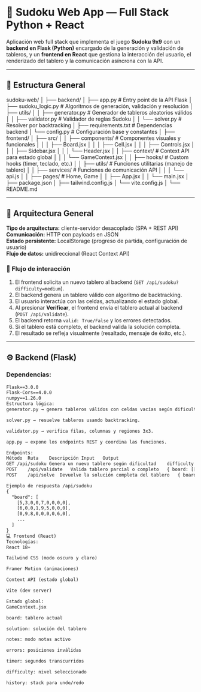 # 🧩 Sudoku Web App — Full Stack Python + React

Aplicación web full stack que implementa el juego **Sudoku 9x9** con un **backend en Flask (Python)** encargado de la generación y validación de tableros, y un **frontend en React** que gestiona la interacción del usuario, el renderizado del tablero y la comunicación asíncrona con la API.

---

## 📂 Estructura General

sudoku-web/
│
├── backend/
│ ├── app.py # Entry point de la API Flask
│ ├── sudoku_logic.py # Algoritmos de generación, validación y resolución
│ ├── utils/
│ │ ├── generator.py # Generador de tableros aleatorios válidos
│ │ ├── validator.py # Validador de reglas Sudoku
│ │ └── solver.py # Resolver por backtracking
│ ├── requirements.txt # Dependencias backend
│ └── config.py # Configuración base y constantes
│
├── frontend/
│ ├── src/
│ │ ├── components/ # Componentes visuales y funcionales
│ │ │ ├── Board.jsx
│ │ │ ├── Cell.jsx
│ │ │ ├── Controls.jsx
│ │ │ ├── Sidebar.jsx
│ │ │ └── Header.jsx
│ │ ├── context/ # Context API para estado global
│ │ │ └── GameContext.jsx
│ │ ├── hooks/ # Custom hooks (timer, teclado, etc.)
│ │ ├── utils/ # Funciones utilitarias (manejo de tablero)
│ │ ├── services/ # Funciones de comunicación API
│ │ │ └── api.js
│ │ ├── pages/ # Home, Game
│ │ ├── App.jsx
│ │ └── main.jsx
│ ├── package.json
│ ├── tailwind.config.js
│ └── vite.config.js
│
└── README.md

---

## 🧩 Arquitectura General

**Tipo de arquitectura:** cliente-servidor desacoplado (SPA + REST API)  
**Comunicación:** HTTP con payloads en JSON  
**Estado persistente:** LocalStorage (progreso de partida, configuración de usuario)  
**Flujo de datos:** unidireccional (React Context API)

### 🔸 Flujo de interacción
1. El frontend solicita un nuevo tablero al backend (`GET /api/sudoku?difficulty=medium`).
2. El backend genera un tablero válido con algoritmo de backtracking.
3. El usuario interactúa con las celdas, actualizando el estado global.
4. Al presionar **Verificar**, el frontend envía el tablero actual al backend (`POST /api/validate`).
5. El backend retorna `valid: True/False` y los errores detectados.
6. Si el tablero está completo, el backend valida la solución completa.
7. El resultado se refleja visualmente (resaltado, mensaje de éxito, etc.).

---

## ⚙️ Backend (Flask)

### Dependencias:
```txt
Flask==3.0.0
Flask-Cors==4.0.0
numpy==1.26.0
Estructura lógica:
generator.py → genera tableros válidos con celdas vacías según dificultad.

solver.py → resuelve tableros usando backtracking.

validator.py → verifica filas, columnas y regiones 3x3.

app.py → expone los endpoints REST y coordina las funciones.

Endpoints:
Método	Ruta	Descripción	Input	Output
GET	/api/sudoku	Genera un nuevo tablero según dificultad	difficulty (query param)	{ board: [[int]] }
POST	/api/validate	Valida tablero parcial o completo	{ board: [[int]] }	{ valid: bool, errors: [[int, int]] }
POST	/api/solve	Devuelve la solución completa del tablero	{ board: [[int]] }	{ solved: [[int]] }

Ejemplo de respuesta /api/sudoku
{
  "board": [
    [5,3,0,0,7,0,0,0,0],
    [6,0,0,1,9,5,0,0,0],
    [0,9,8,0,0,0,0,6,0],
    ...
  ]
}
💻 Frontend (React)
Tecnologías:
React 18+

Tailwind CSS (modo oscuro y claro)

Framer Motion (animaciones)

Context API (estado global)

Vite (dev server)

Estado global:
GameContext.jsx

board: tablero actual

solution: solución del tablero

notes: modo notas activo

errors: posiciones inválidas

timer: segundos transcurridos

difficulty: nivel seleccionado

history: stack para undo/redo
